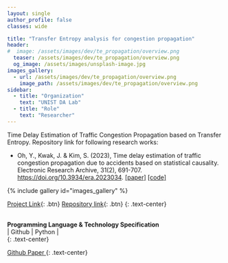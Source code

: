 ```yaml
---
layout: single
author_profile: false
classes: wide

title: "Transfer Entropy analysis for congestion propagation"
header:
#  image: /assets/images/dev/te_propagation/overview.png
  teaser: /assets/images/dev/te_propagation/overview.png
  og_image: /assets/images/unsplash-image.jpg
images_gallery:
  - url: /assets/images/dev/te_propagation/overview.png
    image_path: /assets/images/dev/te_propagation/overview.png
sidebar:
  - title: "Organization"
    text: "UNIST DA Lab"
  - title: "Role"
    text: "Researcher"
---
```


Time Delay Estimation of Traffic Congestion Propagation based on Transfer Entropy. Repository link for following research works: 
- Oh, Y., Kwak, J. & Kim, S. (2023), Time delay estimation of traffic congestion propagation due to accidents based on statistical causality. Electronic Research Archive, 31(2), 691-707. https://doi.org/10.3934/era.2023034. <a href="https://doi.org/10.3934/era.2023034">[paper]</a> <a href="https://github.com/yongkyung-oh/TransferEntropy-Propagation">[code]</a>

{% include gallery id="images_gallery" %}

[Project Link](https://yongkyung-oh.github.io/TransferEntropy-Propagation/){: .btn}
[Repository link](https://github.com/yongkyung-oh/TransferEntropy-Propagation){: .btn}
{: .text-center}

<br>
<b>Programming Language & Technology Specification</b>
<div class="notice">| 
  <i class="fab fa-fw fa-github" ></i> Github | 
  <i class="fab fa-fw fa-python"></i> Python |
</div>
{: .text-center}

<a href="https://github.com/yongkyung-oh/TransferEntropy-Propagation" class="btn btn--primary" style="width: 10em"> <i class="fab fa-fw fa-github" ></i> Github </a>
<a href="https://doi.org/10.3934/era.2023034" class="btn btn--inverse" style="width: 10em"> <i class="fab fa-fw fa-github" ></i> Paper </a>
{: .text-center}
